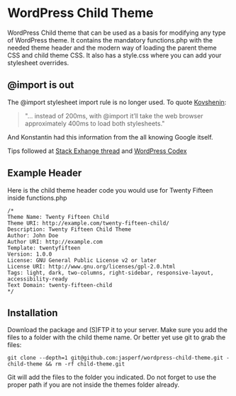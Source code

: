 # WordPress Child Theme
WordPress Child theme that can be used as a basis for modifying any type of WordPress theme. It contains the mandatory functions.php with the needed theme header and the modern way of loading the parent theme CSS and child theme CSS. It also has a style.css where you can add your stylesheet overrides.


## @import is out
The @import stylesheet import rule is no longer used. To quote [Kovshenin](https://konstantin.blog/2014/child-themes-import/):
> "... instead of 200ms, with @import it’ll take the web browser approximately 400ms to load both stylesheets."

And Konstantin had this information from the all knowing Google itself.

Tips followed at [Stack Exhange thread](http://wordpress.stackexchange.com/questions/163301/versioning-import-of-parent-themes-style-css) and [WordPress Codex](https://codex.wordpress.org/Child_Themes) 


## Example Header


Here is the child theme header code you would use for Twenty Fifteen inside functions.php

```
/*
Theme Name: Twenty Fifteen Child
Theme URI: http://example.com/twenty-fifteen-child/
Description: Twenty Fifteen Child Theme
Author: John Doe
Author URI: http://example.com
Template: twentyfifteen
Version: 1.0.0
License: GNU General Public License v2 or later
License URI: http://www.gnu.org/licenses/gpl-2.0.html
Tags: light, dark, two-columns, right-sidebar, responsive-layout, accessibility-ready
Text Domain: twenty-fifteen-child
*/
```

## Installation

Download the package and (S)FTP it to your server. Make sure you add the files to a folder with the child theme name.
Or better yet use git to grab the files:

```git clone --depth=1 git@github.com:jasperf/wordpress-child-theme.git -child-theme && rm -rf child-theme.git```

Git will add the files to the folder you indicated. Do not forget to use the proper path if you are not inside the themes folder already.
